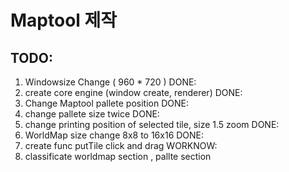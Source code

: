 # Maptool 제작

## TODO:
01. Windowsize Change ( 960 * 720 ) DONE:
02. create core engine (window create, renderer) DONE:
03. Change Maptool pallete position DONE:
04. change pallete size twice DONE:
05. change printing position of selected tile, size 1.5 zoom DONE:
06. WorldMap size change 8x8 to 16x16 DONE:
07. create func putTile click and drag WORKNOW:
08. classificate worldmap section , pallte section